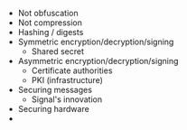 - Not obfuscation
- Not compression
- Hashing / digests
- Symmetric encryption/decryption/signing
	- Shared secret
- Asymmetric encryption/decryption/signing
	- Certificate authorities
	- PKI (infrastructure)
- Securing messages 
	- Signal's innovation
- Securing hardware
- 